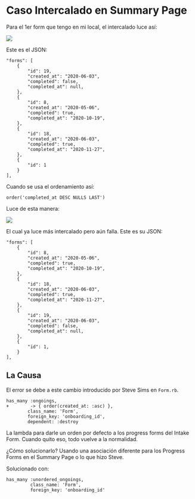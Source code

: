 # Caso Intercalado en Summary Page
Para el 1er form que tengo en mi local, el intercalado luce así:

![](https://paper-attachments.dropbox.com/s_7C1D7A51C7FC94E4C49571F03424FD3EE4323963B99589DAC4A855B2936FE2BE_1612366428329_image.png)


Este es el JSON:

    "forms": [
        {
            "id": 19,
            "created_at": "2020-06-03",
            "completed": false,
            "completed_at": null,
        },
        {
            "id": 8,
            "created_at": "2020-05-06",
            "completed": true,
            "completed_at": "2020-10-19",
        },
        {
            "id": 18,
            "created_at": "2020-06-03",
            "completed": true,
            "completed_at": "2020-11-27",
        },
        {
            "id": 1
        }
    ],

Cuando se usa el ordenamiento así:

    order('completed_at DESC NULLS LAST')

Luce de esta manera:

![](https://paper-attachments.dropbox.com/s_7C1D7A51C7FC94E4C49571F03424FD3EE4323963B99589DAC4A855B2936FE2BE_1612366572848_image.png)


El cual ya luce más intercalado pero aún falla. Este es su JSON:

    "forms": [
        {
            "id": 8,
            "created_at": "2020-05-06",
            "completed": true,
            "completed_at": "2020-10-19",
        },
        {
            "id": 18,
            "created_at": "2020-06-03",
            "completed": true,
            "completed_at": "2020-11-27",
        },
        {
            "id": 19,
            "created_at": "2020-06-03",
            "completed": false,
            "completed_at": null,
        },
        {
            "id": 1,
        }
    ],


## La Causa

El error se debe a este cambio introducido por Steve Sims en `Form.rb`.

    has_many :ongoings,
    +        -> { order(created_at: :asc) },
            class_name: 'Form',
            foreign_key: 'onboarding_id',
            dependent: :destroy

La lambda para darle un orden por defecto a los progress forms del Intake Form. Cuando quito eso, todo vuelve a la normalidad.

¿Cómo solucionarlo? Usando una asociación diferente para los Progress Forms en el Summary Page o lo que hizo Steve.

Solucionado con:

    has_many :unordered_ongoings,
             class_name: 'Form',
             foreign_key: 'onboarding_id'

